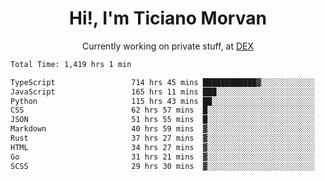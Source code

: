 <h1 align="center">Hi!, I'm Ticiano Morvan</h1>
<p align="center">Currently working on private stuff, at <a href="https://getdex.ai" target="_blank">DEX</a></p>

<!--START_SECTION:waka-->

```txt
Total Time: 1,419 hrs 1 min

TypeScript                 714 hrs 45 mins ████████████▓░░░░░░░░░░░░   50.37 %
JavaScript                 165 hrs 11 mins ███░░░░░░░░░░░░░░░░░░░░░░   11.64 %
Python                     115 hrs 43 mins ██░░░░░░░░░░░░░░░░░░░░░░░   08.16 %
CSS                        62 hrs 57 mins  █░░░░░░░░░░░░░░░░░░░░░░░░   04.44 %
JSON                       51 hrs 55 mins  █░░░░░░░░░░░░░░░░░░░░░░░░   03.66 %
Markdown                   40 hrs 59 mins  ▓░░░░░░░░░░░░░░░░░░░░░░░░   02.89 %
Rust                       37 hrs 27 mins  ▓░░░░░░░░░░░░░░░░░░░░░░░░   02.64 %
HTML                       34 hrs 27 mins  ▓░░░░░░░░░░░░░░░░░░░░░░░░   02.43 %
Go                         31 hrs 21 mins  ▓░░░░░░░░░░░░░░░░░░░░░░░░   02.21 %
SCSS                       29 hrs 30 mins  ▓░░░░░░░░░░░░░░░░░░░░░░░░   02.08 %
```

<!--END_SECTION:waka-->
